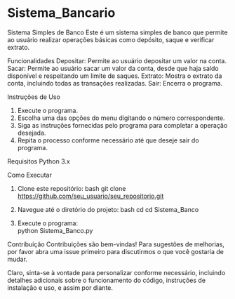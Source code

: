 # Sistema_Bancario
Sistema Simples de Banco
Este é um sistema simples de banco que permite ao usuário realizar operações básicas como depósito, saque e verificar extrato.

Funcionalidades
Depositar: Permite ao usuário depositar um valor na conta.
Sacar: Permite ao usuário sacar um valor da conta, desde que haja saldo disponível e respeitando um limite de saques.
Extrato: Mostra o extrato da conta, incluindo todas as transações realizadas.
Sair: Encerra o programa.

Instruções de Uso
1. Execute o programa.
2. Escolha uma das opções do menu digitando o número correspondente.
3. Siga as instruções fornecidas pelo programa para completar a operação desejada.
4. Repita o processo conforme necessário até que deseje sair do programa.

Requisitos
Python 3.x

Como Executar

1. Clone este repositório:
    bash
    git clone https://github.com/seu_usuario/seu_repositorio.git

2. Navegue até o diretório do projeto:
    bash
    cd cd Sistema_Banco

3. Execute o programa:  
    python Sistema_Banco.py

Contribuição
Contribuições são bem-vindas! Para sugestões de melhorias, por favor abra uma issue primeiro para discutirmos o que você gostaria de mudar.


Claro, sinta-se à vontade para personalizar conforme necessário, incluindo detalhes adicionais sobre o funcionamento do código, instruções de instalação e uso, e assim por diante.





